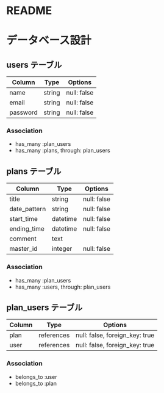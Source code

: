 # README

# データベース設計

## users テーブル

| Column    | Type    | Options     |
| --------- | ------- | ----------- |
| name      | string  | null: false |
| email     | string  | null: false |
| password  | string  | null: false |

### Association

- has_many :plan_users
- has_many :plans, through: plan_users

## plans テーブル

| Column        | Type       | Options      |
| ------------- | ---------- | ------------ |
| title         | string     | null: false  |
| date_pattern  | string     | null: false  |
| start_time    | datetime   | null: false  |
| ending_time   | datetime   | null: false  |
| comment       | text       |              |
| master_id     | integer    | null: false  |

### Association

- has_many :plan_users
- has_many :users, through: plan_users

## plan_users テーブル

| Column | Type       | Options                        |
| ------ | ---------- | ------------------------------ |
| plan   | references | null: false, foreign_key: true |
| user   | references | null: false, foreign_key: true |

### Association

- belongs_to :user
- belongs_to :plan

